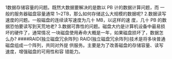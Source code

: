 1数据存储容量的问题。既然大数据要解决的是数以 PB 计的数据计算问题，而 一般的服务器磁盘容量通常 1~2TB，那么如何存储这么大规模的数据呢?
2.数据读写速度的问题。一般磁盘的连续读写速度为几十 MB，以这样的速 度，几十 PB 的数据恐怕要读写到天荒地老?
3.数据可靠性的问题。磁盘大约是计算机设备中最易损坏的硬件了，通常情况 一块磁盘使用寿命大概是一年，如果磁盘损坏了，数据怎么办?
####RAID(独立磁盘冗余阵列)
RAID(独立磁盘冗余阵列)技术是将多块普通磁盘组成一个阵列，共同对外提 供服务。主要是为了改善磁盘的存储容量、读写速度，增强磁盘的可用性和容 错能力。
